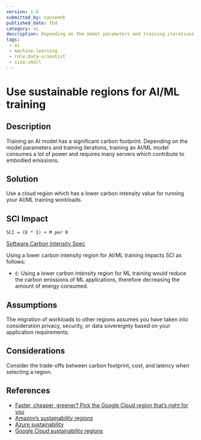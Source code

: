 ```yaml
---
version: 1.0
submitted_by: navveenb
published_date: tbd
category: ai
description: Depending on the model parameters and training iterations, training an AI/ML model consumes a lot of power and requires many servers which contribute to embodied emissions.
tags: 
 - ai
 - machine-learning
 - role:data-scientist
 - size:small
---
```


# Use sustainable regions for AI/ML training 

## Description
Training an AI model has a significant carbon footprint. Depending on the model parameters and training iterations, training an AI/ML model consumes a lot of power and requires many servers which contribute to embodied emissions.


## Solution
Use a cloud region which has a lower carbon intensity value for running your AI/ML training workloads.


## SCI Impact
`SCI = (E * I) + M per R`

[Software Carbon Intensity Spec](https://grnsft.org/sci)

Using a lower carbon intensity region for AI/ML training impacts SCI as follows:
- `E`: Using a lower carbon intensity region for ML training would reduce the carbon emissions of ML applications, therefore decreasing the amount of energy consumed.

## Assumptions
The migration of workloads to other regions assumes you have taken into consideration privacy, security, or data sovereignty based on your application requirements. 

## Considerations
Consider the trade-offs between carbon footprint, cost, and latency when selecting a region. 

## References
- [Faster, cheaper, greener? Pick the Google Cloud region that’s right for you](https://cloud.google.com/blog/topics/sustainability/google-cloud-region-picker-helps-you-make-the-green-choice)
- [Amazon’s sustainability regions](https://sustainability.aboutamazon.com/around-the-globe?energyType=true)
- [Azure sustainability](https://azure.microsoft.com/en-us/explore/global-infrastructure/sustainability/)
- [Google Cloud sustainability regions](https://cloud.google.com/sustainability/region-carbon)
